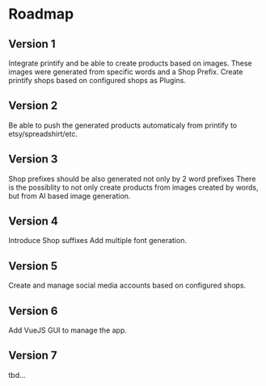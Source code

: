 # Roadmap

## Version 1

Integrate printify and be able to create products based on images.
These images were generated from specific words and a Shop Prefix.
Create printify shops based on configured shops as Plugins.

## Version 2

Be able to push the generated products automaticaly from printify to etsy/spreadshirt/etc.

## Version 3

Shop prefixes should be also generated not only by 2 word prefixes
There is the possiblity to not only create products from images created by words, but from AI based image generation.

## Version 4

Introduce Shop suffixes
Add multiple font generation.

## Version 5

Create and manage social media accounts based on configured shops.

## Version 6

Add VueJS GUI to manage the app.

## Version 7

tbd...

